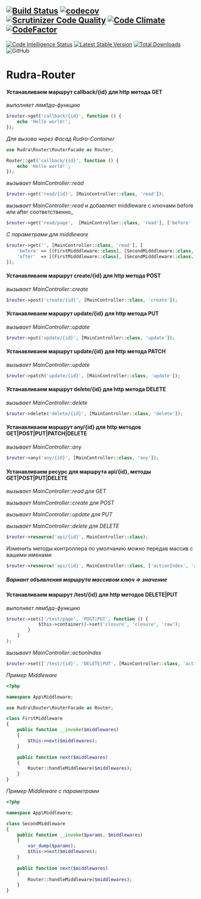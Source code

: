 [![Build Status](https://app.travis-ci.com/Jagepard/Rudra-Router.svg?branch=master)](https://app.travis-ci.com/Jagepard/Rudra-Router)
[![codecov](https://codecov.io/gh/Jagepard/Rudra-Router/branch/master/graph/badge.svg)](https://codecov.io/gh/Jagepard/Rudra-Router)
[![Scrutinizer Code Quality](https://scrutinizer-ci.com/g/Jagepard/Rudra-Router/badges/quality-score.png?b=master)](https://scrutinizer-ci.com/g/Jagepard/Rudra-Router/?branch=master)
[![Code Climate](https://codeclimate.com/github/Jagepard/Rudra-Router/badges/gpa.svg)](https://codeclimate.com/github/Jagepard/Rudra-Router)
[![CodeFactor](https://www.codefactor.io/repository/github/jagepard/rudra-router/badge)](https://www.codefactor.io/repository/github/jagepard/rudra-router)
-----
[![Code Intelligence Status](https://scrutinizer-ci.com/g/Jagepard/Rudra-Router/badges/code-intelligence.svg?b=master)](https://scrutinizer-ci.com/code-intelligence)
[![Latest Stable Version](https://poser.pugx.org/rudra/router/v/stable)](https://packagist.org/packages/rudra/router)
[![Total Downloads](https://poser.pugx.org/rudra/router/downloads)](https://packagist.org/packages/rudra/router)
![GitHub](https://img.shields.io/github/license/jagepard/Rudra-Router.svg)

# Rudra-Router

#### Устанавливаем маршрут callback/{id} для http метода GET
_выполняет лямбда-функцию_
```php
$router->get('callback/{id}', function () {
    echo 'Hello world!';
});
```
_Для вызова через Фасад Rudra-Container_
```php
use Rudra\Router\RouterFacade as Router;

Router::get('callback/{id}', function () {
    echo 'Hello world!';
});
```
_вызывает MainController::read_
```php
$router->get('read/{id}', [MainController::class, 'read']);
```
_вызывает MainController::read_ и добавляет middleware с ключами before или after соответственно_
```php
$router->get('read/page',  [MainController::class, 'read'], ['before'  => [Middleware::class]);
```
_С параметрами для middleware_
```php
$router->get('', [MainController::class, 'read'], [
    'before' => [[FirstMidddleware::class], [SecondMidddleware::class, ['int' => 456, new \stdClass]]],
    'after'  => [[FirstMidddleware::class], [SecondMidddleware::class, ['int' => 456, new \stdClass]]]
]);
```
#### Устанавливаем маршрут create/{id} для http метода POST
_вызывает MainController::create_
```php
$router->post('create/{id}', [MainController::class, 'create']);
```
#### Устанавливаем маршрут update/{id} для http метода PUT
_вызывает MainController::update_
```php
$router->put('update/{id}', [MainController::class, 'update']);
```
#### Устанавливаем маршрут update/{id} для http метода PATCH
_вызывает MainController::update_
```php
$router->patch('update/{id}', [MainController::class, 'update']);
```
#### Устанавливаем маршрут delete/{id} для http метода DELETE
_вызывает MainController::delete_
```php
$router->delete('delete/{id}', [MainController::class, 'delete']);
```
#### Устанавливаем маршрут any/{id} для http методов GET|POST|PUT|PATCH|DELETE
_вызывает MainController::any_
```php
$router->any('any/{id}', [MainController::class, 'any']);
```
#### Устанавливаем ресурс для маршрута api/{id}, методы GET|POST|PUT|DELETE
_вызывает MainController::read для GET_

_вызывает MainController::create для POST_

_вызывает MainController::update для PUT_

_вызывает MainController::delete для DELETE_
```php
$router->resource('api/{id}', MainController::class);
```
Изменить методы контроллера по умолчанию можно передав массив с вашими именами
```php
$router->resource('api/{id}', MainController::class, ['actionIndex', 'actionAdd', 'actionUpdate', 'actionDrop']);
```
##### Вариант объявления маршрута массивом ключ => значение
#### Устанавливаем маршрут /test/{id} для http методов DELETE|PUT
_выполняет лямбда-функцию_
```php
$router->set(['/test/page', 'POST|PUT', function () {
            $this->container()->set('closure', 'closure', 'raw');
        }
    ]
);
```
_вызывает MainController::actionIndex_
```php
$router->set(['/test/{id}', 'DELETE|PUT', [MainController::class, 'actionIndex']]);
```
_Пример Middleware_
```php
<?php

namespace App\Middleware;

use Rudra\Router\RouterFacade as Router;

class FirstMiddleware
{
    public function __invoke($middlewares)
    {
        $this->next($middlewares);
    }

    public function next($middlewares)
    {
        Router::handleMiddleware($middlewares);
    }
}
```
_Пример Middleware с параметрами_
```php
<?php

namespace App\Middleware;

class SecondMiddleware
{
    public function __invoke($params, $middlewares)
    {
        var_dump($params);
        $this->next($middlewares);
    }
    
    public function next($middlewares)
    {
        Router::handleMiddleware($middlewares);
    }
}
```
